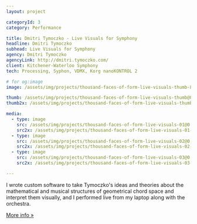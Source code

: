 ```yaml
---
layout: project

categoryId: 3
category: Performance

title: Dmitri Tymoczko - Live Visuals for Symphony
headline: Dmitri Tymoczko
subhead: Live Visuals for Symphony
agency: Dmitri Tymoczko
agencyLink: http://dmitri.tymoczko.com/
client: Kitchener-Waterloo Symphony
tech: Processing, Syphon, VDMX, Korg nanoKONTROL 2

# for og:image
image: /assets/img/projects/thousand-faces-of-form-live-visuals-thumb-80.jpg

thumb: /assets/img/projects/thousand-faces-of-form-live-visuals-thumb@0.5x-80.jpg
thumb2x: /assets/img/projects/thousand-faces-of-form-live-visuals-thumb-80.jpg

media:
  - type: image
    src: /assets/img/projects/thousand-faces-of-form-live-visuals-01@0.5x-80.jpg
    src2x: /assets/img/projects/thousand-faces-of-form-live-visuals-01-80.jpg
  - type: image
    src: /assets/img/projects/thousand-faces-of-form-live-visuals-02@0.5x-80.jpg
    src2x: /assets/img/projects/thousand-faces-of-form-live-visuals-02-80.jpg
  - type: image
    src: /assets/img/projects/thousand-faces-of-form-live-visuals-03@0.5x-80.jpg
    src2x: /assets/img/projects/thousand-faces-of-form-live-visuals-03-80.jpg

---
```


I wrote custom software to take Tymoczko's ideas and theories about the mathematical and musical structures of geometrical chord space and interpret them visually, and I performed live from my laptop along with the orchestra.

[More info »](https://nathanselikoff.com/works/thousand-faces-form)
